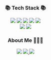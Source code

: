 <div align=center>
	<h3>📚 Tech Stack 📚</h3>
</div>
<div align="center">
	<img src="https://img.shields.io/badge/HTML5-E34F26?style=flat&logo=HTML5&logoColor=white" />
	<img src="https://img.shields.io/badge/CSS3-1572B6?style=flat&logo=CSS3&logoColor=white" />
	<img src="https://img.shields.io/badge/JavaScript-F7DF1E?style=flat&logo=JavaScript&logoColor=white" />
	<img src="https://img.shields.io/badge/TypeScript-3178C6?style=flat&logo=TypeScript&logoColor=white" />
	<img src="https://img.shields.io/badge/React-61DAFB?style=flat&logo=react&logoColor=white" /><br>
	<img src="https://img.shields.io/badge/GitHub-181717?style=flat&logo=GitHub&logoColor=white" />
	<img src="https://img.shields.io/badge/Notion-000000?style=flat&logo=Notion&logoColor=white" />
</div>

<div align="center"> 
	<h3>About Me 🧑🏻‍💻</h3>
		<a href="https://velog.io/@syeeon">
		<img src="https://img.shields.io/badge/Velog-20C997?style=flat&logo=Velog&logoColor=white" /></a>
		<a href="https://www.instagram.com/hyuuuk___/">
		<img src="https://img.shields.io/badge/Instagram-E4405F?style=flat&logo=Instagram&logoColor=white" />
		</a>
		<a href="mailto:glsy1150@gmail.com">
		<img src="https://img.shields.io/badge/Gmail-EA4335?style=flat&logo=Gmail&logoColor=white" />
		</a>
</div>
